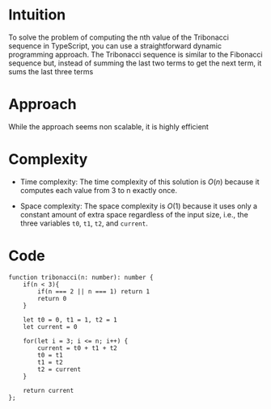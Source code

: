 # Intuition
To solve the problem of computing the nth value of the Tribonacci sequence in TypeScript, you can use a straightforward dynamic programming approach. The Tribonacci sequence is similar to the Fibonacci sequence but, instead of summing the last two terms to get the next term, it sums the last three terms

# Approach
While the approach seems non scalable, it is highly efficient

# Complexity
- Time complexity:
The time complexity of this solution is $O(n)$ because it computes each value from 3 to n exactly once.

- Space complexity:
The space complexity is $O(1)$ because it uses only a constant amount of extra space regardless of the input size, i.e., the three variables `t0`, `t1`, `t2`, and `current`.

# Code
```
function tribonacci(n: number): number {
    if(n < 3){
        if(n === 2 || n === 1) return 1
        return 0
    }

    let t0 = 0, t1 = 1, t2 = 1
    let current = 0

    for(let i = 3; i <= n; i++) {
        current = t0 + t1 + t2
        t0 = t1
        t1 = t2
        t2 = current
    }

    return current
};
```